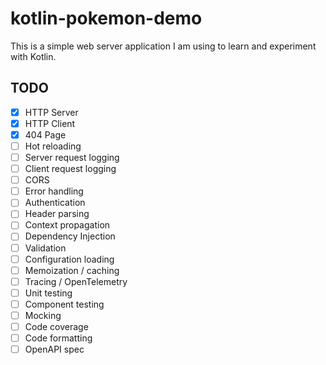 # kotlin-pokemon-demo

This is a simple web server application I am using to learn and experiment with Kotlin.

## TODO
- [x] HTTP Server
- [x] HTTP Client
- [x] 404 Page
- [ ] Hot reloading
- [ ] Server request logging
- [ ] Client request logging
- [ ] CORS
- [ ] Error handling
- [ ] Authentication
- [ ] Header parsing
- [ ] Context propagation
- [ ] Dependency Injection
- [ ] Validation
- [ ] Configuration loading
- [ ] Memoization / caching
- [ ] Tracing / OpenTelemetry
- [ ] Unit testing
- [ ] Component testing
- [ ] Mocking
- [ ] Code coverage
- [ ] Code formatting
- [ ] OpenAPI spec
